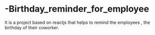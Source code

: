 # -Birthday_reminder_for_employee
It is a project based on reactjs that helps to remind the  employees , the birthday of their coworker.
